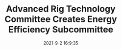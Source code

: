 ---
"title": "Advanced Rig Technology Committee Creates Energy Efficiency Subcommittee"
"date": "2021-9-2 16:9:35"
"feed_name": "IADC"
"feed_website": "https://www.iadc.org/"
"feed_rss": "https://www.iadc.org/feed/"
"link": "https://www.iadc.org/drillbits/committees/new-subcommittee-created-to-focus-on-energy-efficiency/"
"file": "_posts/9f156c170d5ce71174f8e7f8d3bdf4736a5134b6.md"
"accident": "0"
"drilling": "0"
---